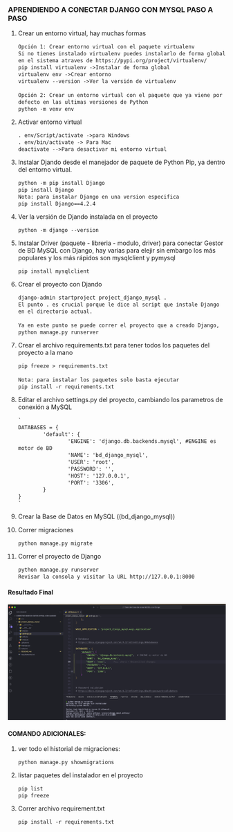 ### APRENDIENDO A CONECTAR DJANGO CON MYSQL PASO A PASO

1.  Crear un entorno virtual, hay muchas formas

        Opción 1: Crear entorno virtual con el paquete virtualenv
        Si no tienes instalado virtualenv puedes instalarlo de forma global en el sistema atraves de https://pypi.org/project/virtualenv/
        pip install virtualenv ->Instalar de forma global
        virtualenv env ->Crear entorno
        virtualenv --version ->Ver la versión de virtualenv

        Opción 2: Crear un entorno virtual con el paquete que ya viene por defecto en las ultimas versiones de Python
        python -m venv env

2.  Activar entorno virtual

        . env/Script/activate ->para Windows
        . env/bin/activate -> Para Mac
        deactivate -->Para desactivar mi entorno virtual

3.  Instalar Djando desde el manejador de paquete de Python Pip, ya dentro del entorno virtual.

        python -m pip install Django
        pip install Django
        Nota: para instalar Django en una version especifica
        pip install Django==4.2.4

4.  Ver la versión de Djando instalada en el proyecto

        python -m django --version

5.  Instalar Driver (paquete - libreria - modulo, driver) para conectar Gestor de BD MySQL con Django, hay varias para elejir sin embargo los más populares y los más rápidos son mysqlclient y pymysql

        pip install mysqlclient

6.  Crear el proyecto con Djando

        django-admin startproject project_django_mysql .
        El punto . es crucial porque le dice al script que instale Django en el directorio actual.

        Ya en este punto se puede correr el proyecto que a creado Django,
        python manage.py runserver

7.  Crear el archivo requirements.txt para tener todos los paquetes del proyecto a la mano

        pip freeze > requirements.txt

        Nota: para instalar los paquetes solo basta ejecutar
        pip install -r requirements.txt

8.  Editar el archivo settings.py del proyecto, cambiando los parametros de conexión a MySQL

        `
        DATABASES = {
                'default': {
                        'ENGINE': 'django.db.backends.mysql', #ENGINE es motor de BD
                        'NAME': 'bd_django_mysql',
                        'USER': 'root',
                        'PASSWORD': '',
                        'HOST': '127.0.0.1',
                        'PORT': '3306',
                }
        }
        `

9.  Crear la Base de Datos en MySQL ((bd_django_mysql))

10. Correr migraciones

        python manage.py migrate

11. Correr el proyecto de Django

        python manage.py runserver
        Revisar la consola y visitar la URL http://127.0.0.1:8000

#### Resultado Final

![](https://raw.githubusercontent.com/urian121/imagenes-proyectos-github/master/conectar%20mysql%20con%20Django.png)

#### COMANDO ADICIONALES:

1.  ver todo el historial de migraciones:

        python manage.py showmigrations

2.  listar paquetes del instalador en el proyecto

        pip list
        pip freeze

3.  Correr archivo requirement.txt

        pip install -r requirements.txt
